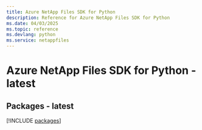 ```yaml
---
title: Azure NetApp Files SDK for Python
description: Reference for Azure NetApp Files SDK for Python
ms.date: 04/03/2025
ms.topic: reference
ms.devlang: python
ms.service: netappfiles
---
```

# Azure NetApp Files SDK for Python - latest
## Packages - latest
[!INCLUDE [packages](netapp-files-index.md)]
